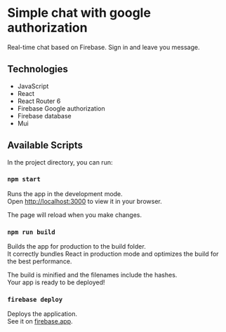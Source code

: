 # Simple chat with google authorization

Real-time chat based on Firebase. Sign in and leave you message.

## Technologies
* JavaScript
* React
* React Router 6
* Firebase Google authorization
* Firebase database
* Mui

## Available Scripts

In the project directory, you can run:

### `npm start`

Runs the app in the development mode.\
Open [http://localhost:3000](http://localhost:3000) to view it in your browser.

The page will reload when you make changes.

### `npm run build`

Builds the app for production to the build folder.\
It correctly bundles React in production mode and optimizes the build for the best performance.

The build is minified and the filenames include the hashes.\
Your app is ready to be deployed!

### `firebase deploy`

Deploys the application.\
See it on [firebase.app](https://react-chat-a8b4f.web.app/).


